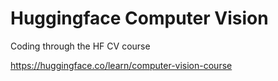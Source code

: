 # Huggingface Computer Vision
Coding through the HF CV course

https://huggingface.co/learn/computer-vision-course

